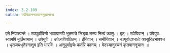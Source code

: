 ```yaml
---
index: 3.2.109
sutra: उपेयिवाननाश्वाननूचानश्च

---
```

 एते निपात्यन्ते । उपपूर्वादिणो भाषायामपि भूतमात्रे लिड्वा तस्य नित्यं क्वसुः । इट् । उपेयिवान् । उपेयुषः स्वामपि मूर्तिमग्र्याम् । उपेयुषी । उपेत्यविवक्षितम् । ईयिवान् । समीयिवान् । नञ्पूर्वादश्नातेः क्वसुरिडभावश्च । धृतजयधृतेरनाशुष इति भारविः । अनुपूर्वाद्वचेः कर्तरि कानच् । वेदस्यानुवचनं कृतवाननूचानः ॥ 
